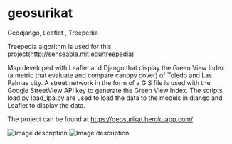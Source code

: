 # geosurikat
Geodjango, Leaflet , Treepedia 

Treepedia algorithm is used for this project(http://senseable.mit.edu/treepedia)

Map developed with Leaflet and Django that display the Green View Index (a metric that evaluate and compare canopy cover) of Toledo and Las Palmas city.
A street network in the form of a GIS file is used with the Google StreetView API key to generate the Green View Index.
The scripts load.py load_lpa.py are used to load the data to the models in django and Leaflet to display the data.

The project can be found at https://geosurikat.herokuapp.com/

![Image description](https://elenacube.s3-eu-west-1.amazonaws.com/abril/geo0.png)
![Image description](https://elenacube.s3-eu-west-1.amazonaws.com/abril/geo1.png)
